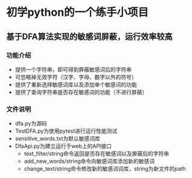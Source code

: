# 初学python的一个练手小项目
## 基于DFA算法实现的敏感词屏蔽，运行效率较高
### 功能介绍
- 提供一个字符串，即可得到屏蔽敏感词后的字符串
- 可忽略掉无效字符（汉字、字母、数字以外的符号）
- 提供了重新选择敏感词库以及添加单个敏感词的功能
- 提供了查询字符串是否存在敏感词的功能（不进行屏蔽）
### 文件说明
- dfa.py为源码
- TestDFA.py为使用pytest进行运行性能测试
- sensitive_words.txt为默认敏感词库
- DfaApi.py为建立运行于web上的API接口
    - text_filter/string命令返回是否存在敏感词以及屏蔽后的字符串
    - add_new_words/string命令向敏感词库添加新的敏感词
    - change_text/string命令修改新的敏感词词库，string为新文件的path

